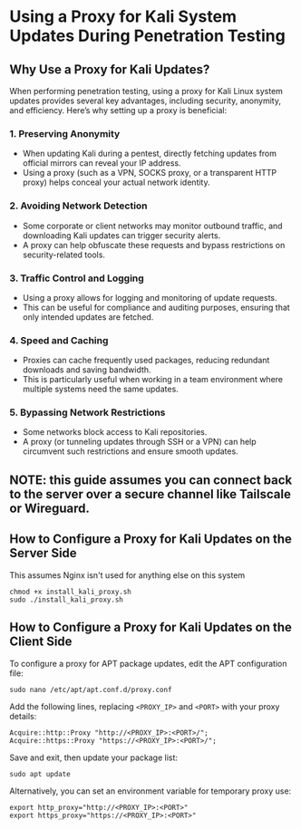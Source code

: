 # Using a Proxy for Kali System Updates During Penetration Testing

## Why Use a Proxy for Kali Updates?
When performing penetration testing, using a proxy for Kali Linux system updates provides several key advantages, including security, anonymity, and efficiency. Here’s why setting up a proxy is beneficial:

### 1. **Preserving Anonymity**
- When updating Kali during a pentest, directly fetching updates from official mirrors can reveal your IP address.
- Using a proxy (such as a VPN, SOCKS proxy, or a transparent HTTP proxy) helps conceal your actual network identity.

### 2. **Avoiding Network Detection**
- Some corporate or client networks may monitor outbound traffic, and downloading Kali updates can trigger security alerts.
- A proxy can help obfuscate these requests and bypass restrictions on security-related tools.

### 3. **Traffic Control and Logging**
- Using a proxy allows for logging and monitoring of update requests.
- This can be useful for compliance and auditing purposes, ensuring that only intended updates are fetched.

### 4. **Speed and Caching**
- Proxies can cache frequently used packages, reducing redundant downloads and saving bandwidth.
- This is particularly useful when working in a team environment where multiple systems need the same updates.

### 5. **Bypassing Network Restrictions**
- Some networks block access to Kali repositories.
- A proxy (or tunneling updates through SSH or a VPN) can help circumvent such restrictions and ensure smooth updates.

## NOTE: this guide assumes you can connect back to the server over a secure channel like Tailscale or Wireguard.

## How to Configure a Proxy for Kali Updates on the Server Side
This assumes Nginx isn't used for anything else on this system
```
chmod +x install_kali_proxy.sh
sudo ./install_kali_proxy.sh
```


## How to Configure a Proxy for Kali Updates on the Client Side
To configure a proxy for APT package updates, edit the APT configuration file:

```
sudo nano /etc/apt/apt.conf.d/proxy.conf
```

Add the following lines, replacing `<PROXY_IP>` and `<PORT>` with your proxy details:

```
Acquire::http::Proxy "http://<PROXY_IP>:<PORT>/";
Acquire::https::Proxy "https://<PROXY_IP>:<PORT>/";
```

Save and exit, then update your package list:

```
sudo apt update
```

Alternatively, you can set an environment variable for temporary proxy use:

```
export http_proxy="http://<PROXY_IP>:<PORT>"
export https_proxy="https://<PROXY_IP>:<PORT>"
```
